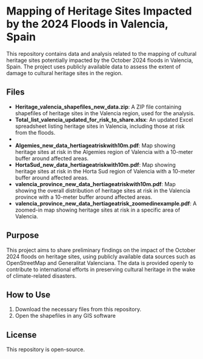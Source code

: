 # Mapping of Heritage Sites Impacted by the 2024 Floods in Valencia, Spain

This repository contains data and analysis related to the mapping of cultural heritage sites potentially impacted by the October 2024 floods in Valencia, Spain. The project uses publicly available data to assess the extent of damage to cultural heritage sites in the region.

## Files

- **Heritage_valencia_shapefiles_new_data.zip**: A ZIP file containing shapefiles of heritage sites in the Valencia region, used for the analysis.
- **Total_list_valencia_updated_for_risk_to_share.xlsx**: An updated Excel spreadsheet listing heritage sites in Valencia, including those at risk from the floods.
- 
- **Algemies_new_data_hertiageatriskwith10m.pdf**: Map showing heritage sites at risk in the Algemies region of Valencia with a 10-meter buffer around affected areas.
- **HortaSud_new_data_hertiageatriskwith10m.pdf**: Map showing heritage sites at risk in the Horta Sud region of Valencia with a 10-meter buffer around affected areas.
- **valencia_province_new_data_hertiageatriskwith10m.pdf**: Map showing the overall distribution of heritage sites at risk in the Valencia province with a 10-meter buffer around affected areas.
- **valencia_province_new_data_hertiageatrisk_zoomedinexample.pdf**: A zoomed-in map showing heritage sites at risk in a specific area of Valencia.


## Purpose

This project aims to share preliminary findings on the impact of the October 2024 floods on heritage sites, using publicly available data sources such as OpenStreetMap and Generalitat Valenciana. The data is provided openly to contribute to international efforts in preserving cultural heritage in the wake of climate-related disasters.

## How to Use

1. Download the necessary files from this repository.
2. Open the shapefiles in any GIS software

## License

This repository is open-source.

